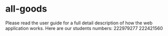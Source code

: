 # all-goods

Please read the user guide for a full detail description of how the web application works.
Here are our students numbers:
222979277
222421560
